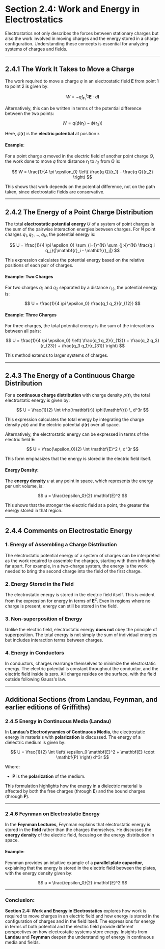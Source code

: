# Section 2.4: Work and Energy in Electrostatics

Electrostatics not only describes the forces between stationary charges but also the work involved in moving charges and the energy stored in a charge configuration. Understanding these concepts is essential for analyzing systems of charges and fields.

---

## 2.4.1 The Work It Takes to Move a Charge

The work required to move a charge $q$ in an electrostatic field $\mathbf{E}$ from point 1 to point 2 is given by:

$$
W = -q \int_{\mathbf{r}_1}^{\mathbf{r}_2} \mathbf{E} \cdot d\mathbf{l}
$$

Alternatively, this can be written in terms of the potential difference between the two points:

$$
W = q \left( \phi(\mathbf{r}_1) - \phi(\mathbf{r}_2) \right)
$$

Here, $\phi(\mathbf{r})$ is the **electric potential** at position $\mathbf{r}$.

#### Example:
For a point charge $q$ moved in the electric field of another point charge $Q$, the work done to move $q$ from distance $r_1$ to $r_2$ from $Q$ is:

$$
W = \frac{1}{4 \pi \epsilon_0} \left( \frac{q Q}{r_1} - \frac{q Q}{r_2} \right)
$$

This shows that work depends on the potential difference, not on the path taken, since electrostatic fields are conservative.

---

## 2.4.2 The Energy of a Point Charge Distribution

The total **electrostatic potential energy** $U$ of a system of point charges is the sum of the pairwise interaction energies between charges. For $N$ point charges $q_1, q_2, \dots, q_N$, the potential energy is:

$$
U = \frac{1}{4 \pi \epsilon_0} \sum_{i=1}^{N} \sum_{j>i}^{N} \frac{q_i q_j}{|\mathbf{r}_i - \mathbf{r}_j|}
$$

This expression calculates the potential energy based on the relative positions of each pair of charges.

#### Example: Two Charges
For two charges $q_1$ and $q_2$ separated by a distance $r_{12}$, the potential energy is:

$$
U = \frac{1}{4 \pi \epsilon_0} \frac{q_1 q_2}{r_{12}}
$$

#### Example: Three Charges
For three charges, the total potential energy is the sum of the interactions between all pairs:

$$
U = \frac{1}{4 \pi \epsilon_0} \left( \frac{q_1 q_2}{r_{12}} + \frac{q_2 q_3}{r_{23}} + \frac{q_3 q_1}{r_{31}} \right)
$$

This method extends to larger systems of charges.

---

## 2.4.3 The Energy of a Continuous Charge Distribution

For a **continuous charge distribution** with charge density $\rho(\mathbf{r})$, the total electrostatic energy is given by:

$$
U = \frac{1}{2} \int \rho(\mathbf{r}) \phi(\mathbf{r}) \, d^3r
$$

This expression calculates the total energy by integrating the charge density $\rho(\mathbf{r})$ and the electric potential $\phi(\mathbf{r})$ over all space.

Alternatively, the electrostatic energy can be expressed in terms of the electric field $\mathbf{E}$:

$$
U = \frac{\epsilon_0}{2} \int \mathbf{E}^2 \, d^3r
$$

This form emphasizes that the energy is stored in the electric field itself.

#### Energy Density:
The **energy density** $u$ at any point in space, which represents the energy per unit volume, is:

$$
u = \frac{\epsilon_0}{2} \mathbf{E}^2
$$

This shows that the stronger the electric field at a point, the greater the energy stored in that region.

---

## 2.4.4 Comments on Electrostatic Energy

### 1. Energy of Assembling a Charge Distribution

The electrostatic potential energy of a system of charges can be interpreted as the work required to assemble the charges, starting with them infinitely far apart. For example, in a two-charge system, the energy is the work needed to bring the second charge into the field of the first charge.

### 2. Energy Stored in the Field

The electrostatic energy is stored in the electric field itself. This is evident from the expression for energy in terms of $\mathbf{E}^2$. Even in regions where no charge is present, energy can still be stored in the field.

### 3. Non-superposition of Energy

Unlike the electric field, electrostatic energy **does not** obey the principle of superposition. The total energy is not simply the sum of individual energies but includes interaction terms between charges.

### 4. Energy in Conductors

In conductors, charges rearrange themselves to minimize the electrostatic energy. The electric potential is constant throughout the conductor, and the electric field inside is zero. All charge resides on the surface, with the field outside following Gauss's law.

---

## **Additional Sections (from Landau, Feynman, and earlier editions of Griffiths)**

### 2.4.5 Energy in Continuous Media (Landau)

In **Landau’s Electrodynamics of Continuous Media**, the electrostatic energy in materials with **polarization** is discussed. The energy of a dielectric medium is given by:

$$
U = \frac{1}{2} \int \left( \epsilon_0 \mathbf{E}^2 + \mathbf{E} \cdot \mathbf{P} \right) d^3r
$$

Where:
- $\mathbf{P}$ is the **polarization** of the medium.

This formulation highlights how the energy in a dielectric material is affected by both the free charges (through $\mathbf{E}$) and the bound charges (through $\mathbf{P}$).

---

### 2.4.6 Feynman on Electrostatic Energy

In the **Feynman Lectures**, Feynman explains that electrostatic energy is stored in the **field** rather than the charges themselves. He discusses the **energy density** of the electric field, focusing on the energy distribution in space.

#### Example:
Feynman provides an intuitive example of a **parallel plate capacitor**, explaining that the energy is stored in the electric field between the plates, with the energy density given by:

$$
u = \frac{\epsilon_0}{2} \mathbf{E}^2
$$

---

### Conclusion:

**Section 2.4: Work and Energy in Electrostatics** explores how work is required to move charges in an electric field and how energy is stored in the configuration of charges and in the field itself. The expressions for energy in terms of both potential and the electric field provide different perspectives on how electrostatic systems store energy. Insights from **Landau** and **Feynman** deepen the understanding of energy in continuous media and fields.
